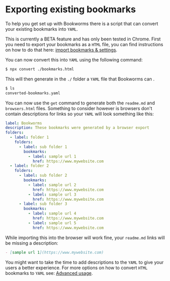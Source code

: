 # Exporting existing bookmarks

To help you get set up with Bookworms there is a script that can convert your existing bookmarks into `YAML`.

This is currently a BETA feature and has only been tested in Chrome. First you need to export your bookmarks as a `HTML` file, you can find instructions on how to do that here: [import bookmarks & settings](https://support.google.com/chrome/answer/96816?hl=en-GB).

You can now convert this into `YAML` using the following command:

```BASH
$ npx convert ./bookmarks.html
```

This will then generate in the `./` folder a `YAML` file that Bookworms can .

```BASH
$ ls
converted-bookmarks.yaml
```

You can now use the `get` command to generate both the `readme.md` and `browsers.html` files. Something to consider however is browsers don't contain descriptions for links so your `YAML` will look something like this:

```YAML
label: Bookworms
description: These bookmarks were generated by a browser export
folders:
  - label: folder 1
    folders:
      - label: sub folder 1
        bookmarks:
          - label: sample url 1
            href: https://www.mywebsite.com
  - label: folder 2
    folders:
      - label: sub folder 2
        bookmarks:
          - label: sample url 2
            href: https://www.mywebsite.com
          - label: sample url 3
            href: https://www.mywebsite.com
      - label: sub folder 3
        bookmarks:
          - label: sample url 4
            href: https://www.mywebsite.com
          - label: sample url 5
            href: https://www.mywebsite.com
```

While importing this into the browser will work fine, your `readme.md` links will be missing a description:

```markdown
- [sample url 1](https://www.mywebsite.com)
```

You might want to take the time to add descriptions to the `YAML` to give your users a better experience. For more options on how to convert `HTML` bookmarks to `YAML` see: [Advanced usage](./docs/ADVANCED-USAGE.md).
